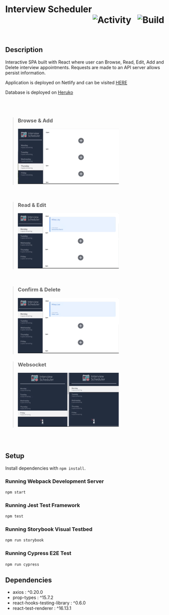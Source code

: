 # Interview Scheduler <div style="text-align: right"> <img src="https://img.shields.io/github/last-commit/blacitea/scheduler?style=flat-square" alt="Activity"> &nbsp; <img src="https://img.shields.io/netlify/2793a41d-0f44-48bf-a089-b81341630ebf?style=flat-square" alt="Build"> </div>

<br/>

## Description

Interactive SPA built with React where user can Browse, Read, Edit, Add and Delete interview appointments. Requests are made to an API server allows persist information.

Application is deployed on Netlify and can be visited [HERE](https://dazzling-kalam-f952d0.netlify.app/)

Database is deployed on [Heruko](www.heroku.com)

<br/>
<br/>

> ### Browse & Add
>
> ![Browse & Create](https://raw.githubusercontent.com/blacitea/scheduler/master/public/gif/create_appointment.gif)

<br/>

> ### Read & Edit
>
> ![Select & Edit](https://raw.githubusercontent.com/blacitea/scheduler/master/public/gif/edit_appointment.gif)

<br/>

> ### Confirm & Delete
>
> ![User confirm & Delete](https://raw.githubusercontent.com/blacitea/scheduler/master/public/gif/delete_appointment.gif)

> ### Websocket
>
> ![Update auto push to all clients](https://raw.githubusercontent.com/blacitea/scheduler/master/public/gif/websocket_stretch.gif)

<br>
<br>

## Setup

Install dependencies with `npm install`.

### Running Webpack Development Server

```sh
npm start
```

### Running Jest Test Framework

```sh
npm test
```

### Running Storybook Visual Testbed

```sh
npm run storybook
```

### Running Cypress E2E Test

```sh
npm run cypress
```

## Dependencies

- axios : ^0.20.0
- prop-types : ^15.7.2
- react-hooks-testing-library : ^0.6.0
- react-test-renderer : ^16.13.1
